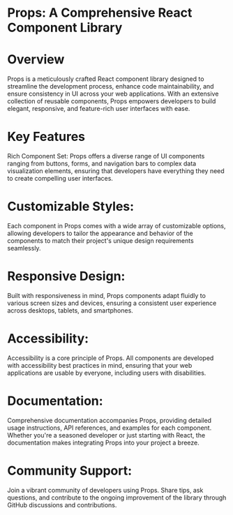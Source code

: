 # Props: A Comprehensive React Component Library

# Overview
Props is a meticulously crafted React component library designed to streamline the development process, enhance code maintainability, and ensure consistency in UI across your web applications. With an extensive collection of reusable components, Props empowers developers to build elegant, responsive, and feature-rich user interfaces with ease.

# Key Features
Rich Component Set: Props offers a diverse range of UI components ranging from buttons, forms, and navigation bars to complex data visualization elements, ensuring that developers have everything they need to create compelling user interfaces.

# Customizable Styles:
Each component in Props comes with a wide array of customizable options, allowing developers to tailor the appearance and behavior of the components to match their project's unique design requirements seamlessly.

# Responsive Design:
Built with responsiveness in mind, Props components adapt fluidly to various screen sizes and devices, ensuring a consistent user experience across desktops, tablets, and smartphones.

# Accessibility:
Accessibility is a core principle of Props. All components are developed with accessibility best practices in mind, ensuring that your web applications are usable by everyone, including users with disabilities.

# Documentation:
Comprehensive documentation accompanies Props, providing detailed usage instructions, API references, and examples for each component. Whether you're a seasoned developer or just starting with React, the documentation makes integrating Props into your project a breeze.

# Community Support:
Join a vibrant community of developers using Props. Share tips, ask questions, and contribute to the ongoing improvement of the library through GitHub discussions and contributions.




